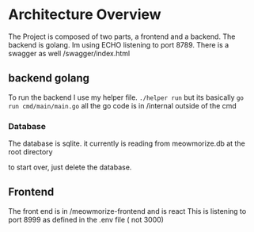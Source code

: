 #  Architecture Overview

The Project is composed of two parts,  a frontend and a backend.
The backend is golang.  Im using ECHO listening to port 8789.
There is a swagger as well /swagger/index.html

## backend golang

To run the backend I use my helper file.
`./helper run` but its basically
`go run cmd/main/main.go`
all the go code is in /internal outside of the cmd

### Database
The database is sqlite.  it currently is reading from meowmorize.db at the root directory

to start over, just delete the database.

## Frontend

The front end is in /meowmorize-frontend and is react
This is listening to port 8999 as defined in the .env file ( not 3000)

